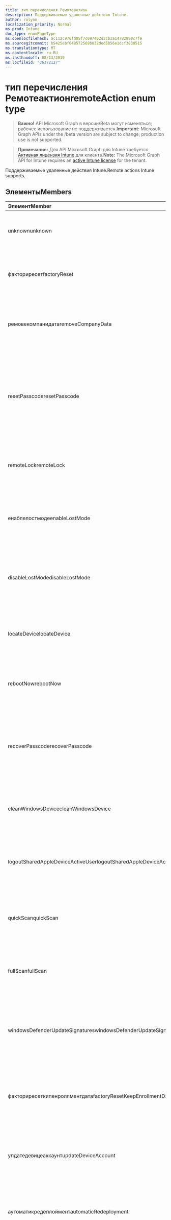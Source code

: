 ```yaml
---
title: тип перечисления Ремотеактион
description: Поддерживаемые удаленные действия Intune.
author: rolyon
localization_priority: Normal
ms.prod: Intune
doc_type: enumPageType
ms.openlocfilehash: ac112c970fd05f7c697402d3cb3a14782890c7fe
ms.sourcegitcommit: b5425ebf648572569b032ded5b56e1dcf3830515
ms.translationtype: MT
ms.contentlocale: ru-RU
ms.lasthandoff: 08/13/2019
ms.locfileid: "36372127"
---
```

# <a name="remoteaction-enum-type"></a><span data-ttu-id="efcd6-103">тип перечисления Ремотеактион</span><span class="sxs-lookup"><span data-stu-id="efcd6-103">remoteAction enum type</span></span>

> <span data-ttu-id="efcd6-104">**Важно!** API Microsoft Graph в версии/Beta могут изменяться; рабочее использование не поддерживается.</span><span class="sxs-lookup"><span data-stu-id="efcd6-104">**Important:** Microsoft Graph APIs under the /beta version are subject to change; production use is not supported.</span></span>

> <span data-ttu-id="efcd6-105">**Примечание:** Для API Microsoft Graph для Intune требуется [Активная лицензия Intune](https://go.microsoft.com/fwlink/?linkid=839381) для клиента.</span><span class="sxs-lookup"><span data-stu-id="efcd6-105">**Note:** The Microsoft Graph API for Intune requires an [active Intune license](https://go.microsoft.com/fwlink/?linkid=839381) for the tenant.</span></span>

<span data-ttu-id="efcd6-106">Поддерживаемые удаленные действия Intune.</span><span class="sxs-lookup"><span data-stu-id="efcd6-106">Remote actions Intune supports.</span></span>

## <a name="members"></a><span data-ttu-id="efcd6-107">Элементы</span><span class="sxs-lookup"><span data-stu-id="efcd6-107">Members</span></span>
|<span data-ttu-id="efcd6-108">Элемент</span><span class="sxs-lookup"><span data-stu-id="efcd6-108">Member</span></span>|<span data-ttu-id="efcd6-109">Значение</span><span class="sxs-lookup"><span data-stu-id="efcd6-109">Value</span></span>|<span data-ttu-id="efcd6-110">Описание</span><span class="sxs-lookup"><span data-stu-id="efcd6-110">Description</span></span>|
|:---|:---|:---|
|<span data-ttu-id="efcd6-111">unknown</span><span class="sxs-lookup"><span data-stu-id="efcd6-111">unknown</span></span>|<span data-ttu-id="efcd6-112">нуль</span><span class="sxs-lookup"><span data-stu-id="efcd6-112">0</span></span>|<span data-ttu-id="efcd6-113">Пользователь инициирует неизвестное действие.</span><span class="sxs-lookup"><span data-stu-id="efcd6-113">User initiates an unknown action.</span></span>|
|<span data-ttu-id="efcd6-114">факториресет</span><span class="sxs-lookup"><span data-stu-id="efcd6-114">factoryReset</span></span>|<span data-ttu-id="efcd6-115">1,1</span><span class="sxs-lookup"><span data-stu-id="efcd6-115">1</span></span>|<span data-ttu-id="efcd6-116">Пользователь инициирует действие для перезапуска фабрики устройств.</span><span class="sxs-lookup"><span data-stu-id="efcd6-116">User initiates an action to factory reset a device.</span></span> |
|<span data-ttu-id="efcd6-117">ремовекомпанидата</span><span class="sxs-lookup"><span data-stu-id="efcd6-117">removeCompanyData</span></span>|<span data-ttu-id="efcd6-118">2</span><span class="sxs-lookup"><span data-stu-id="efcd6-118">2</span></span>|<span data-ttu-id="efcd6-119">Пользователь инициирует действие по удалению данных компании с устройства.</span><span class="sxs-lookup"><span data-stu-id="efcd6-119">User initiates an action to remove company data from a device.</span></span> |
|<span data-ttu-id="efcd6-120">resetPasscode</span><span class="sxs-lookup"><span data-stu-id="efcd6-120">resetPasscode</span></span>|<span data-ttu-id="efcd6-121">4</span><span class="sxs-lookup"><span data-stu-id="efcd6-121">3</span></span>|<span data-ttu-id="efcd6-122">Пользователь инициирует действие для удаления секретного кода устройства iOS или сброса секретного кода устройства Android/Windows.</span><span class="sxs-lookup"><span data-stu-id="efcd6-122">User initiates an action to remove the passcode of an iOS device, or reset the passcode of Android / Windows device.</span></span> |
|<span data-ttu-id="efcd6-123">remoteLock</span><span class="sxs-lookup"><span data-stu-id="efcd6-123">remoteLock</span></span>|<span data-ttu-id="efcd6-124">SP4</span><span class="sxs-lookup"><span data-stu-id="efcd6-124">4</span></span>|<span data-ttu-id="efcd6-125">Пользователь инициирует действие для удаленной блокировки устройства.</span><span class="sxs-lookup"><span data-stu-id="efcd6-125">User initiates an action to remote lock a device.</span></span>|
|<span data-ttu-id="efcd6-126">енаблелостмоде</span><span class="sxs-lookup"><span data-stu-id="efcd6-126">enableLostMode</span></span>|<span data-ttu-id="efcd6-127">17:00</span><span class="sxs-lookup"><span data-stu-id="efcd6-127">5</span></span>|<span data-ttu-id="efcd6-128">Пользователь инициирует действие, чтобы включить режим "Lost" на контролируемом устройстве iOS.</span><span class="sxs-lookup"><span data-stu-id="efcd6-128">User initiates an action to enable lost mode on a supervised iOS device.</span></span>|
|<span data-ttu-id="efcd6-129">disableLostMode</span><span class="sxs-lookup"><span data-stu-id="efcd6-129">disableLostMode</span></span>|<span data-ttu-id="efcd6-130">6 </span><span class="sxs-lookup"><span data-stu-id="efcd6-130">6</span></span>|<span data-ttu-id="efcd6-131">Пользователь инициирует действие для отключения режима потери на контролируемом устройстве iOS.</span><span class="sxs-lookup"><span data-stu-id="efcd6-131">User initiates an action to disable lost mode on a supervised iOS device.</span></span>|
|<span data-ttu-id="efcd6-132">locateDevice</span><span class="sxs-lookup"><span data-stu-id="efcd6-132">locateDevice</span></span>|<span data-ttu-id="efcd6-133">7 </span><span class="sxs-lookup"><span data-stu-id="efcd6-133">7</span></span>|<span data-ttu-id="efcd6-134">Пользователь инициирует действие для обнаружения контролируемого устройства iOS.</span><span class="sxs-lookup"><span data-stu-id="efcd6-134">User initiates an action to locate a supervised iOS device.</span></span>|
|<span data-ttu-id="efcd6-135">rebootNow</span><span class="sxs-lookup"><span data-stu-id="efcd6-135">rebootNow</span></span>|<span data-ttu-id="efcd6-136">8 </span><span class="sxs-lookup"><span data-stu-id="efcd6-136">8</span></span>|<span data-ttu-id="efcd6-137">Пользователь инициирует действие для перезагрузки устройства Windows.</span><span class="sxs-lookup"><span data-stu-id="efcd6-137">User initiates an action to reboot a Windows device.</span></span>|
|<span data-ttu-id="efcd6-138">recoverPasscode</span><span class="sxs-lookup"><span data-stu-id="efcd6-138">recoverPasscode</span></span>|<span data-ttu-id="efcd6-139">9 </span><span class="sxs-lookup"><span data-stu-id="efcd6-139">9</span></span>|<span data-ttu-id="efcd6-140">Пользователь инициирует действие сброса ПИН-кода для службы Passport for work для работы на устройстве с Windows Phone.</span><span class="sxs-lookup"><span data-stu-id="efcd6-140">User initiates an action to reset the pin for passport for work on windows phone device.</span></span>|
|<span data-ttu-id="efcd6-141">cleanWindowsDevice</span><span class="sxs-lookup"><span data-stu-id="efcd6-141">cleanWindowsDevice</span></span>|<span data-ttu-id="efcd6-142">10 </span><span class="sxs-lookup"><span data-stu-id="efcd6-142">10</span></span>|<span data-ttu-id="efcd6-143">Пользователь инициирует действие для очистки устройства Windows.</span><span class="sxs-lookup"><span data-stu-id="efcd6-143">User initiates an action to clean up windows device.</span></span>|
|<span data-ttu-id="efcd6-144">logoutSharedAppleDeviceActiveUser</span><span class="sxs-lookup"><span data-stu-id="efcd6-144">logoutSharedAppleDeviceActiveUser</span></span>|<span data-ttu-id="efcd6-145">-11:00</span><span class="sxs-lookup"><span data-stu-id="efcd6-145">11</span></span>|<span data-ttu-id="efcd6-146">Пользователь инициирует действие для выхода текущего пользователя на общем устройстве Apple.</span><span class="sxs-lookup"><span data-stu-id="efcd6-146">User initiates an action to log out current user on shared apple device.</span></span>|
|<span data-ttu-id="efcd6-147">quickScan</span><span class="sxs-lookup"><span data-stu-id="efcd6-147">quickScan</span></span>|<span data-ttu-id="efcd6-148">12</span><span class="sxs-lookup"><span data-stu-id="efcd6-148">12</span></span>|<span data-ttu-id="efcd6-149">Пользователь инициирует действие для запуска быстрой проверки на устройстве.</span><span class="sxs-lookup"><span data-stu-id="efcd6-149">User initiates an action to run quick scan on device.</span></span>|
|<span data-ttu-id="efcd6-150">fullScan</span><span class="sxs-lookup"><span data-stu-id="efcd6-150">fullScan</span></span>|<span data-ttu-id="efcd6-151">13</span><span class="sxs-lookup"><span data-stu-id="efcd6-151">13</span></span>|<span data-ttu-id="efcd6-152">Пользователь инициирует действие для полного сканирования на устройстве.</span><span class="sxs-lookup"><span data-stu-id="efcd6-152">User initiates an action to run full scan on device.</span></span>|
|<span data-ttu-id="efcd6-153">windowsDefenderUpdateSignatures</span><span class="sxs-lookup"><span data-stu-id="efcd6-153">windowsDefenderUpdateSignatures</span></span>|<span data-ttu-id="efcd6-154">14</span><span class="sxs-lookup"><span data-stu-id="efcd6-154">14</span></span>|<span data-ttu-id="efcd6-155">Пользователь инициирует действие для обновления сигнатур вредоносных программ на устройстве.</span><span class="sxs-lookup"><span data-stu-id="efcd6-155">User initiates an action to update malware signatures on device.</span></span>|
|<span data-ttu-id="efcd6-156">факториресеткипенроллментдата</span><span class="sxs-lookup"><span data-stu-id="efcd6-156">factoryResetKeepEnrollmentData</span></span>|<span data-ttu-id="efcd6-157">означает</span><span class="sxs-lookup"><span data-stu-id="efcd6-157">15</span></span>|<span data-ttu-id="efcd6-158">Пользователь инициирует действие дистанционное стирание памяти с сохранением регистрационных данных.</span><span class="sxs-lookup"><span data-stu-id="efcd6-158">User initiates an action remote wipe device with keeping enrollment data.</span></span>|
|<span data-ttu-id="efcd6-159">упдатедевицеаккаунт</span><span class="sxs-lookup"><span data-stu-id="efcd6-159">updateDeviceAccount</span></span>|<span data-ttu-id="efcd6-160">столбцов</span><span class="sxs-lookup"><span data-stu-id="efcd6-160">16</span></span>|<span data-ttu-id="efcd6-161">Пользователь инициирует действие для обновления учетной записи на устройстве.</span><span class="sxs-lookup"><span data-stu-id="efcd6-161">User initiates an action to update account on device.</span></span>|
|<span data-ttu-id="efcd6-162">аутоматикредеплоймент</span><span class="sxs-lookup"><span data-stu-id="efcd6-162">automaticRedeployment</span></span>|<span data-ttu-id="efcd6-163">17</span><span class="sxs-lookup"><span data-stu-id="efcd6-163">17</span></span>|<span data-ttu-id="efcd6-164">Пользователь инициирует действие автоматического повторного развертывания устройства</span><span class="sxs-lookup"><span data-stu-id="efcd6-164">User initiates an action to automatice redeploy the device</span></span>|
|<span data-ttu-id="efcd6-165">Запланирован</span><span class="sxs-lookup"><span data-stu-id="efcd6-165">shutDown</span></span>|<span data-ttu-id="efcd6-166">0,18</span><span class="sxs-lookup"><span data-stu-id="efcd6-166">18</span></span>|<span data-ttu-id="efcd6-167">Пользователь инициирует действие для завершения работы устройства.</span><span class="sxs-lookup"><span data-stu-id="efcd6-167">User initiates an action to shut down the device.</span></span>|
|<span data-ttu-id="efcd6-168">ротатефилеваулткэй</span><span class="sxs-lookup"><span data-stu-id="efcd6-168">rotateFileVaultKey</span></span>|<span data-ttu-id="efcd6-169">двадцать</span><span class="sxs-lookup"><span data-stu-id="efcd6-169">20</span></span>|<span data-ttu-id="efcd6-170">Пользователь инициирует действие по повороту Филеваулткэй на Mac.</span><span class="sxs-lookup"><span data-stu-id="efcd6-170">User initiates an action to Rotate FileVaultKey on mac.</span></span>|
|<span data-ttu-id="efcd6-171">жетфилеваулткэй</span><span class="sxs-lookup"><span data-stu-id="efcd6-171">getFileVaultKey</span></span>|<span data-ttu-id="efcd6-172">21</span><span class="sxs-lookup"><span data-stu-id="efcd6-172">21</span></span>|<span data-ttu-id="efcd6-173">Пользователь инициирует действие для получения Филеваулткэй в Mac.</span><span class="sxs-lookup"><span data-stu-id="efcd6-173">User initiates an action to Get FileVaultKey on mac.</span></span>|
|<span data-ttu-id="efcd6-174">сетдевиценаме</span><span class="sxs-lookup"><span data-stu-id="efcd6-174">setDeviceName</span></span>|<span data-ttu-id="efcd6-175">22</span><span class="sxs-lookup"><span data-stu-id="efcd6-175">22</span></span>|<span data-ttu-id="efcd6-176">Пользователь инициирует действие для задания имени устройства на устройстве.</span><span class="sxs-lookup"><span data-stu-id="efcd6-176">User initiates an action to Set Device Name on the device.</span></span>|




